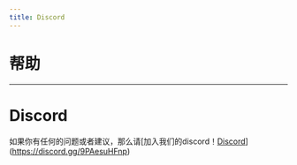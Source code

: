 ```yaml
---
title: Discord
---
```


# 帮助

---

# Discord

如果你有任何的问题或者建议，那么请[加入我们的discord！[Discord](https://img.shields.io/discord/797713290545332235?logo=discord)](https://discord.gg/9PAesuHFnp)